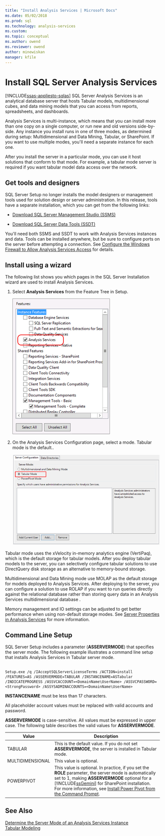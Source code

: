 ```yaml
---
title: "Install Analysis Services | Microsoft Docs"
ms.date: 05/02/2018
ms.prod: sql
ms.technology: analysis-services
ms.custom:
ms.topic: conceptual
ms.author: owend
ms.reviewer: owend
author: minewiskan
manager: kfile
---
```

# Install SQL Server Analysis Services
[!INCLUDE[ssas-appliesto-sqlas](../../../includes/ssas-appliesto-sqlas.md)]
  SQL Server Analysis Services is an analytical database server that hosts Tabular models, multidimensional cubes, and data mining models that you can access from reports, spreadsheets, and dashboards.  
  
 Analysis Services is multi-instance, which means that you can install more than one copy on a single computer, or run new and old versions  side-by-side. Any instance you install runs in one of three modes, as determined during setup: Multidimensional and Data Mining, Tabular, or SharePoint. If you want to use multiple modes, you'll need a separate instance for each one.  
  
 After you install the server in a particular mode, you can use it host solutions that conform to that mode. For example, a tabular mode server is required if you want tabular model data access over the network.  
  
## Get tools and designers  
 SQL Server Setup no longer installs the model designers or management tools used for solution design or server administration. In this release, tools have a separate installation, which you can get from the following links:  
  
-   [Download SQL Server Management Studio (SSMS)](/sql/ssms/download-sql-server-management-studio-ssms)  
  
-   [Download SQL Server Data Tools (SSDT)](/sql/ssdt/download-sql-server-data-tools-ssdt)  
  
 You'll need both SSMS and SSDT to work with Analysis Services instances and data. Tools can be installed anywhere, but be sure to configure ports on the server before attempting a connection. See [Configure the Windows Firewall to Allow Analysis Services Access](../../../analysis-services/instances/configure-the-windows-firewall-to-allow-analysis-services-access.md) for details.  
  
## Install using a wizard  
 The following list shows you which pages in the SQL Server Installation wizard are used to install Analysis Services.  
  
1.  Select **Analysis Services** from the Feature Tree in Setup.  
  
     ![Setup feature tree showing Analsyis Services](../../../analysis-services/instances/install-windows/media/ssas-setupas.gif "Setup feature tree showing Analsyis Services")  
  
2.  On the Analysis Services Configuration page, select a mode. Tabular mode is the default..  
  
     ![Setup page with Analysis Services config options](../../../analysis-services/instances/install-windows/media/ssas-setupasconfig.png "Setup page with Analysis Services config options")  
  
  Tabular mode uses the xVelocity in-memory analytics engine (VertiPaq), which is the default storage for tabular models. After you deploy tabular models to the server, you can selectively configure tabular solutions to use DirectQuery disk storage as an alternative to memory-bound storage.  
 
 Multidimensional and Data Mining mode use MOLAP as the default storage for models deployed to Analysis Services. After deploying to the server, you can configure a solution to use ROLAP if you want to run queries directly against the relational database rather than storing query data in an Analysis Services  multidimensional database .  
  

  
 Memory management and IO settings can be adjusted to get better performance when using non-default storage modes. See [Server Properties in Analysis Services](../../../analysis-services/server-properties/server-properties-in-analysis-services.md) for more information.  
  
## Command Line Setup  
 SQL Server Setup includes a parameter (**ASSERVERMODE**) that specifies the server mode. The following example illustrates a command line setup that installs Analysis Services in Tabular server mode.  
  
```  
  
Setup.exe /q /IAcceptSQLServerLicenseTerms /ACTION=install /FEATURES=AS /ASSERVERMODE=TABULAR /INSTANCENAME=ASTabular /INDICATEPROGRESS /ASSVCACCOUNT=<DomainName\UserName> /ASSVCPASSWORD=<StrongPassword> /ASSYSADMINACCOUNTS=<DomainName\UserName>   
```  
  
 **INSTANCENAME** must be less than 17 characters.  
  
 All placeholder account values must be replaced with valid accounts and password.  
  
 **ASSERVERMODE** is case-sensitive.  All values must be expressed in upper case. The following table describes the valid values for **ASSERVERMODE**.  
  
|Value|Description|  
|-----------|-----------------|  
|TABULAR|This is the default value. If you do not set **ASSERVERMODE**, the server is installed in Tabular mode.|
|MULTIDIMENSIONAL|This value is optional.|  
|POWERPIVOT|This value is optional. In practice, if you set the **ROLE** parameter, the server mode is automatically set to 1, making **ASSERVERMODE** optional for a [!INCLUDE[ssGemini](../../../includes/ssgemini-md.md)] for SharePoint installation. For more information, see [Install Power Pivot from the Command Prompt](https://msdn.microsoft.com/7f1f2b28-c9f5-49ad-934b-02f2fa6b9328).|  
  
  
## See Also  
 [Determine the Server Mode of an Analysis Services Instance](../../../analysis-services/instances/determine-the-server-mode-of-an-analysis-services-instance.md)   
 [Tabular Modeling](https://msdn.microsoft.com/library/hh212945(v=sql.110).aspx)  
  
  
